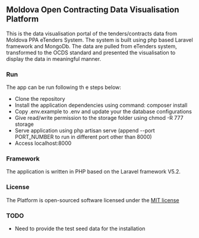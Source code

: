 ## Moldova Open Contracting Data Visualisation Platform

This is the data visualisation portal of the tenders/contracts data from Moldova PPA eTenders System. The system is built using php based Laravel framework and MongoDb. The data are pulled from eTenders system, transformed to the OCDS standard and presented the visualisation to display the data in meaningful manner.

### Run
The app can be run following th e steps below:

* Clone the repository
* Install the application dependencies using command: composer install
* Copy .env.example to .env and update your the database configurations
* Give read/write permission to the storage folder using chmod -R 777 storage
* Serve application using php artisan serve (append --port PORT_NUMBER to run in different port other than 8000)
* Access localhost:8000

### Framework

The application is written in PHP based on the Laravel framework V5.2.

### License

The Platform is open-sourced software licensed under the [MIT license](http://opensource.org/licenses/MIT)

### TODO

* Need to provide the test seed data for the installation